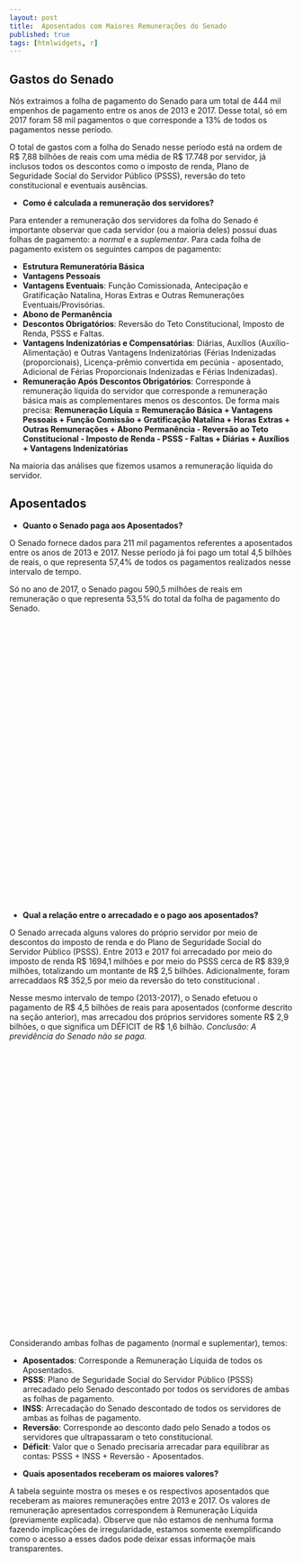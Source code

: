 ```yaml
---
layout: post
title:  Aposentados com Maiores Remunerações do Senado
published: true
tags: [htmlwidgets, r]
---
```







## Gastos do Senado

Nós extraimos a folha de pagamento do Senado para um total de 444 mil empenhos de pagamento entre os anos de 2013 e 2017. Desse total, só em 2017 foram 58 mil pagamentos o que corresponde a 13% de todos os pagamentos nesse período.

O total de gastos com a folha do Senado nesse período está na ordem de R$ 7,88 bilhões de reais com uma média de R$ 17.748 por servidor, já inclusos todos os descontos como o imposto de renda, Plano de Seguridade Social do Servidor Público (PSSS), reversão do teto constitucional e eventuais ausências.

* **Como é calculada a remuneração dos servidores?**

Para entender a remuneração dos servidores da folha do Senado é importante observar que cada servidor (ou a maioria deles) possui duas folhas de pagamento: a *normal* e a *suplementar*. Para cada folha de pagamento existem os seguintes campos de pagamento:

- **Estrutura Remuneratória Básica**
- **Vantagens Pessoais**
- **Vantagens Eventuais**: Função Comissionada, Antecipação e Gratificação Natalina, Horas Extras e Outras Remunerações Eventuais/Provisórias.
- **Abono de Permanência**
- **Descontos Obrigatórios**: Reversão do Teto Constitucional, Imposto de Renda, PSSS e Faltas.
- **Vantagens Indenizatórias e Compensatórias**: Diárias, Auxílios (Auxílio-Alimentação) e Outras Vantagens Indenizatórias (Férias Indenizadas (proporcionais), Licença-prêmio convertida em pecúnia - aposentado, Adicional de Férias Proporcionais Indenizadas e Férias Indenizadas).
- **Remuneração Após Descontos Obrigatórios**: Corresponde à remuneração líquida do servidor que corresponde a remuneração básica mais as complementares menos os descontos. De forma mais precisa:
**Remuneração Líquia = Remuneração Básica + Vantagens Pessoais + Função Comissão + Gratificação Natalina + Horas Extras + Outras Remunerações + Abono Permanência - Reversão ao Teto Constitucional - Imposto de Renda - PSSS - Faltas + Diárias + Auxílios + Vantagens Indenizatórias**

Na maioria das análises que fizemos usamos a remuneração líquida do servidor.




## Aposentados

* **Quanto o Senado paga aos Aposentados?**



O Senado fornece dados para 211 mil pagamentos referentes a aposentados entre os anos de 2013 e 2017. Nesse período já foi pago um total 4,5 bilhões de reais, o que representa 57,4% de todos os pagamentos realizados nesse intervalo de tempo.

Só no ano de 2017, o Senado pagou 590,5 milhões de reais em remuneração o que representa 53,5% do total da folha de pagamento do Senado.


<!--html_preserve--><div id="htmlwidget-347b09d6a00642cdc66d" style="width:100%;height:500px;" class="highchart html-widget"></div>
<script type="application/json" data-for="htmlwidget-347b09d6a00642cdc66d">{"x":{"hc_opts":{"title":{"text":null},"yAxis":{"title":{"text":"Remuneração dos Pensionistas em Bilhões (R$)"},"type":"linear"},"credits":{"enabled":false},"exporting":{"enabled":false},"plotOptions":{"series":{"turboThreshold":0,"showInLegend":true,"marker":{"enabled":true}},"treemap":{"layoutAlgorithm":"squarified"},"bubble":{"minSize":5,"maxSize":25},"scatter":{"marker":{"symbol":"circle"}}},"annotationsOptions":{"enabledButtons":false},"tooltip":{"delayForDisplay":10},"series":[{"name":"Aposentados","data":[{"Data":"2017","Situação":"Aposentados","Remuneração":0.590527617,"y":0.590527617,"name":"2017"},{"Data":"Todos os Anos","Situação":"Aposentados","Remuneração":4.52774039289,"y":4.52774039289,"name":"Todos os Anos"}],"type":"column"},{"name":"Demais Servidores","data":[{"Data":"2017","Situação":"Demais Servidores","Remuneração":0.51297254644,"y":0.51297254644,"name":"2017"},{"Data":"Todos os Anos","Situação":"Demais Servidores","Remuneração":3.35461913753,"y":3.35461913753,"name":"Todos os Anos"}],"type":"column"}],"xAxis":{"type":"category","title":{"text":"Situação"}}},"theme":{"chart":{"backgroundColor":"transparent"}},"conf_opts":{"global":{"Date":null,"VMLRadialGradientURL":"http =//code.highcharts.com/list(version)/gfx/vml-radial-gradient.png","canvasToolsURL":"http =//code.highcharts.com/list(version)/modules/canvas-tools.js","getTimezoneOffset":null,"timezoneOffset":0,"useUTC":true},"lang":{"contextButtonTitle":"Chart context menu","decimalPoint":".","downloadJPEG":"Download JPEG image","downloadPDF":"Download PDF document","downloadPNG":"Download PNG image","downloadSVG":"Download SVG vector image","drillUpText":"Back to {series.name}","invalidDate":null,"loading":"Loading...","months":["January","February","March","April","May","June","July","August","September","October","November","December"],"noData":"No data to display","numericSymbols":["k","M","G","T","P","E"],"printChart":"Print chart","resetZoom":"Reset zoom","resetZoomTitle":"Reset zoom level 1:1","shortMonths":["Jan","Feb","Mar","Apr","May","Jun","Jul","Aug","Sep","Oct","Nov","Dec"],"thousandsSep":" ","weekdays":["Sunday","Monday","Tuesday","Wednesday","Thursday","Friday","Saturday"]}},"type":"chart","fonts":[],"debug":false},"evals":[],"jsHooks":[]}</script><!--/html_preserve-->


* **Qual a relação entre o arrecadado e o pago aos aposentados?**




O Senado arrecada alguns valores do próprio servidor por meio de descontos do imposto de renda e do Plano de Seguridade Social do Servidor Público (PSSS). Entre 2013 e 2017 foi arrecadado por meio do imposto de renda R$ 1694,1 milhões e por meio do PSSS cerca de R$ 839,9 milhões, totalizando um montante de R$ 2,5 bilhões. Adicionalmente, foram arrecaddaos R$ 352,5 por meio da reversão do teto constitucional . 

Nesse mesmo intervalo de tempo (2013-2017), o Senado efetuou o pagamento de R$ 4,5 bilhões de reais para aposentados (conforme descrito na seção anterior), mas arrecadou dos próprios servidores somente R$ 2,9 bilhões, o que significa um DÉFICIT de R$ 1,6 bilhão. *Conclusão: A previdência do Senado não se paga.*

<!--html_preserve--><div id="htmlwidget-5b1c81e4dddf8eb9a626" style="width:100%;height:500px;" class="highchart html-widget"></div>
<script type="application/json" data-for="htmlwidget-5b1c81e4dddf8eb9a626">{"x":{"hc_opts":{"title":{"text":null},"yAxis":{"title":{"text":"Remuneração dos Pensionistas em Bilhões (R$)"},"type":"linear"},"credits":{"enabled":false},"exporting":{"enabled":false},"plotOptions":{"series":{"turboThreshold":0,"showInLegend":true,"marker":{"enabled":true}},"treemap":{"layoutAlgorithm":"squarified"},"bubble":{"minSize":5,"maxSize":25},"scatter":{"marker":{"symbol":"circle"}}},"annotationsOptions":{"enabledButtons":false},"tooltip":{"delayForDisplay":10},"series":[{"name":"Aposentados","data":[{"Data":"Todos os Anos","Situação":"Aposentados","Remuneração":-4.52774039289,"y":-4.52774039289,"name":"Todos os Anos"},{"Data":"2017","Situação":"Aposentados","Remuneração":-0.590527617,"y":-0.590527617,"name":"2017"}],"type":"column"},{"name":"Déficit","data":[{"Data":"Todos os Anos","Situação":"Déficit","Remuneração":-1.64119206224,"y":-1.64119206224,"name":"Todos os Anos"},{"Data":"2017","Situação":"Déficit","Remuneração":-0.19811459539,"y":-0.19811459539,"name":"2017"}],"type":"column"},{"name":"Imposto de Renda","data":[{"Data":"Todos os Anos","Situação":"Imposto de Renda","Remuneração":1.69413732949,"y":1.69413732949,"name":"Todos os Anos"},{"Data":"2017","Situação":"Imposto de Renda","Remuneração":0.22252453307,"y":0.22252453307,"name":"2017"}],"type":"column"},{"name":"PSSS","data":[{"Data":"Todos os Anos","Situação":"PSSS","Remuneração":0.83991916823,"y":0.83991916823,"name":"Todos os Anos"},{"Data":"2017","Situação":"PSSS","Remuneração":0.10781791034,"y":0.10781791034,"name":"2017"}],"type":"column"},{"name":"Reversão","data":[{"Data":"Todos os Anos","Situação":"Reversão","Remuneração":0.35249183293,"y":0.35249183293,"name":"Todos os Anos"},{"Data":"2017","Situação":"Reversão","Remuneração":0.0620705782,"y":0.0620705782,"name":"2017"}],"type":"column"}],"xAxis":{"type":"category","title":{"text":"Data"}}},"theme":{"chart":{"backgroundColor":"transparent"}},"conf_opts":{"global":{"Date":null,"VMLRadialGradientURL":"http =//code.highcharts.com/list(version)/gfx/vml-radial-gradient.png","canvasToolsURL":"http =//code.highcharts.com/list(version)/modules/canvas-tools.js","getTimezoneOffset":null,"timezoneOffset":0,"useUTC":true},"lang":{"contextButtonTitle":"Chart context menu","decimalPoint":".","downloadJPEG":"Download JPEG image","downloadPDF":"Download PDF document","downloadPNG":"Download PNG image","downloadSVG":"Download SVG vector image","drillUpText":"Back to {series.name}","invalidDate":null,"loading":"Loading...","months":["January","February","March","April","May","June","July","August","September","October","November","December"],"noData":"No data to display","numericSymbols":["k","M","G","T","P","E"],"printChart":"Print chart","resetZoom":"Reset zoom","resetZoomTitle":"Reset zoom level 1:1","shortMonths":["Jan","Feb","Mar","Apr","May","Jun","Jul","Aug","Sep","Oct","Nov","Dec"],"thousandsSep":" ","weekdays":["Sunday","Monday","Tuesday","Wednesday","Thursday","Friday","Saturday"]}},"type":"chart","fonts":[],"debug":false},"evals":[],"jsHooks":[]}</script><!--/html_preserve-->

Considerando ambas folhas de pagamento (normal e suplementar), temos:

- **Aposentados**: Corresponde a Remuneração Líquida de todos os Aposentados.
- **PSSS**: Plano de Seguridade Social do Servidor Público (PSSS) arrecadado pelo Senado descontado por todos os servidores de ambas as folhas de pagamento.
- **INSS**: Arrecadação do Senado descontado de todos os servidores de ambas as folhas de pagamento.
- **Reversão**: Corresponde ao desconto dado pelo Senado a todos os servidores que ultrapassaram o teto constitucional. 
- **Déficit**: Valor que o Senado precisaria arrecadar para equilibrar as contas: PSSS + INSS + Reversão - Aposentados.


* **Quais aposentados receberam os maiores valores?**

A tabela seguinte mostra os meses e os respectivos aposentados que receberam as maiores remunerações entre 2013 e 2017. Os valores de remuneração apresentados correspondem à Remuneração Líquida (previamente explicada). Observe que não estamos de nenhuma forma fazendo implicações de irregularidade, estamos somente exemplificando como o acesso a esses dados pode deixar essas informaçõe mais transparentes.

<!--html_preserve--><div id="htmlwidget-9d9ba42d8134c58dc9c1" style="width:100%;height:auto;" class="datatables html-widget"></div>
<script type="application/json" data-for="htmlwidget-9d9ba42d8134c58dc9c1">{"x":{"filter":"none","data":[["MARCO AURÉLIO DE OLIVEIRA","JANE MARIA BARBASTEFANO RANGEL","JAMES RAYMUNDO MENEZES DE CARVALHO","ELPÍDIO VIANNA NETO","JOSÉ APARECIDA CAMPOS","LEDA MARIA SALES BRAUNA BRAGA","ANTÔNIO JOSÉ VIANA FILHO","FRANCISCO DAS CHAGAS MEDEIROS","MARCO ANTÔNIO PAIS DOS REYS","MARIA GORET DE LIMA FREITAS PEREIRA"],["ANALISTA LEGISLATIVO","ANALISTA LEGISLATIVO","ANALISTA LEGISLATIVO","ANALISTA LEGISLATIVO","ANALISTA LEGISLATIVO","ANALISTA LEGISLATIVO","ANALISTA LEGISLATIVO","ANALISTA LEGISLATIVO","ANALISTA LEGISLATIVO","ANALISTA LEGISLATIVO"],["PROCESSO LEGISLATIVO","PROCESSO LEGISLATIVO","INFORMÁTICA LEGISLATIVA","PROCESSO LEGISLATIVO","ORÇAMENTO PÚBLICO","MEDICINA","PROCESSO LEGISLATIVO","PROCESSO LEGISLATIVO","INFORMÁTICA LEGISLATIVA","PROCESSO LEGISLATIVO"],[7,12,5,5,2,2,2,2,7,12],[2015,2013,2016,2017,2017,2017,2017,2017,2016,2016],[466873.04,446444.85,435071.04,429678.16,428991.48,428775.66,428304.2,428304.2,428224.84,428069.09]],"container":"<table class=\"display\">\n  <thead>\n    <tr>\n      <th>Nome<\/th>\n      <th>Cargo<\/th>\n      <th>Especialidade<\/th>\n      <th>Mês<\/th>\n      <th>Ano<\/th>\n      <th>Remuneração com Desconto (R$)<\/th>\n    <\/tr>\n  <\/thead>\n<\/table>","options":{"paging":false,"info":false,"searching":false,"columnDefs":[{"className":"dt-right","targets":[3,4,5]}],"order":[],"autoWidth":false,"orderClasses":false},"selection":{"mode":"multiple","selected":null,"target":"row"}},"evals":[],"jsHooks":[]}</script><!--/html_preserve-->






